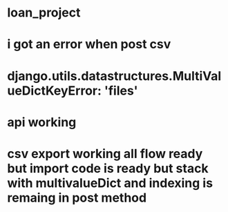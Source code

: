 # loan_project

# i got an error when post csv  
# django.utils.datastructures.MultiValueDictKeyError: 'files'


# api working 
# csv export working all flow ready but import code is ready but stack with multivalueDict and indexing is remaing in post method
